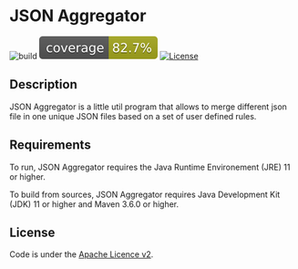 # JSON Aggregator

![build](https://github.com/UL-SnT-Serval/json-aggregator/workflows/build/badge.svg)
![codecov](.github/badges/jacoco.svg)
[![License](https://img.shields.io/badge/License-Apache%202.0-blue.svg)](https://opensource.org/licenses/Apache-2.0)

## Description

JSON Aggregator is a little util program that allows to merge different json file in one unique JSON files based on a set of user defined rules.

## Requirements

To run, JSON Aggregator requires the Java Runtime Environement (JRE) 11 or higher.

To build from sources, JSON Aggregator requires Java Development Kit (JDK) 11 or higher and Maven 3.6.0 or higher.

## License

Code is under the [Apache Licence v2](https://www.apache.org/licenses/LICENSE-2.0.txt).